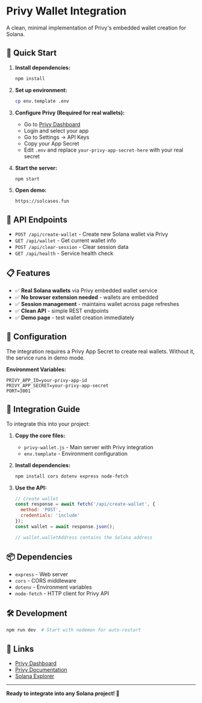# Privy Wallet Integration

A clean, minimal implementation of Privy's embedded wallet creation for Solana.

## 🚀 Quick Start

1. **Install dependencies:**
   ```bash
   npm install
   ```

2. **Set up environment:**
   ```bash
   cp env.template .env
   ```

3. **Configure Privy (Required for real wallets):**
   - Go to [Privy Dashboard](https://dashboard.privy.io/)
   - Login and select your app
   - Go to Settings → API Keys
   - Copy your App Secret
   - Edit `.env` and replace `your-privy-app-secret-here` with your real secret

4. **Start the server:**
   ```bash
   npm start
   ```

5. **Open demo:**
   ```
   https://solcases.fun
   ```

## 🔧 API Endpoints

- `POST /api/create-wallet` - Create new Solana wallet via Privy
- `GET /api/wallet` - Get current wallet info
- `POST /api/clear-session` - Clear session data
- `GET /api/health` - Service health check

## 📋 Features

- ✅ **Real Solana wallets** via Privy embedded wallet service
- ✅ **No browser extension needed** - wallets are embedded
- ✅ **Session management** - maintains wallet across page refreshes
- ✅ **Clean API** - simple REST endpoints
- ✅ **Demo page** - test wallet creation immediately

## 🔐 Configuration

The integration requires a Privy App Secret to create real wallets. Without it, the service runs in demo mode.

**Environment Variables:**
```env
PRIVY_APP_ID=your-privy-app-id
PRIVY_APP_SECRET=your-privy-app-secret
PORT=3001
```

## 🎯 Integration Guide

To integrate this into your project:

1. **Copy the core files:**
   - `privy-wallet.js` - Main server with Privy integration
   - `env.template` - Environment configuration

2. **Install dependencies:**
   ```bash
   npm install cors dotenv express node-fetch
   ```

3. **Use the API:**
   ```javascript
   // Create wallet
   const response = await fetch('/api/create-wallet', {
     method: 'POST',
     credentials: 'include'
   });
   const wallet = await response.json();
   
   // wallet.walletAddress contains the Solana address
   ```

## 📦 Dependencies

- `express` - Web server
- `cors` - CORS middleware
- `dotenv` - Environment variables
- `node-fetch` - HTTP client for Privy API

## 🛠️ Development

```bash
npm run dev  # Start with nodemon for auto-restart
```

## 🔗 Links

- [Privy Dashboard](https://dashboard.privy.io/)
- [Privy Documentation](https://docs.privy.io/)
- [Solana Explorer](https://explorer.solana.com/)

---

**Ready to integrate into any Solana project! 🚀**
